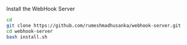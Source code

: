 Install the WebHook Server
```bash
cd
git clone https://github.com/rumeshmadhusanka/webhook-server.git
cd webhook-server
bash install.sh
```